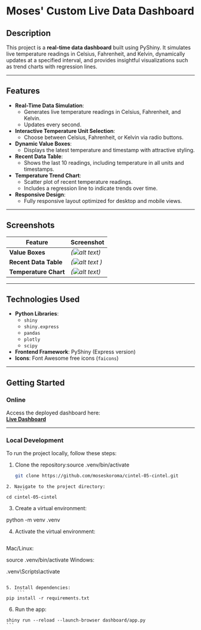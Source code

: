 # **Moses' Custom Live Data Dashboard**

## **Description**
This project is a **real-time data dashboard** built using PyShiny. It simulates live temperature readings in Celsius, Fahrenheit, and Kelvin, dynamically updates at a specified interval, and provides insightful visualizations such as trend charts with regression lines.

---

## **Features**
- **Real-Time Data Simulation**:
  - Generates live temperature readings in Celsius, Fahrenheit, and Kelvin.
  - Updates every second.
- **Interactive Temperature Unit Selection**:
  - Choose between Celsius, Fahrenheit, or Kelvin via radio buttons.
- **Dynamic Value Boxes**:
  - Displays the latest temperature and timestamp with attractive styling.
- **Recent Data Table**:
  - Shows the last 10 readings, including temperature in all units and timestamps.
- **Temperature Trend Chart**:
  - Scatter plot of recent temperature readings.
  - Includes a regression line to indicate trends over time.
- **Responsive Design**:
  - Fully responsive layout optimized for desktop and mobile views.

---

## **Screenshots**
| **Feature**          | **Screenshot**             |
|-----------------------|----------------------------|
| **Value Boxes**       | *(![alt text](<Screenshot 2024-11-22 at 1.55.02 PM.png>))*    |
| **Recent Data Table** | *(![alt text](<Screenshot 2024-11-22 at 1.55.24 PM.png>) )*    |
| **Temperature Chart** | *(![alt text](<Screenshot 2024-11-22 at 1.54.24 PM.png>))*    |

---

## **Technologies Used**
- **Python Libraries**:
  - `shiny`
  - `shiny.express`
  - `pandas`
  - `plotly`
  - `scipy`
- **Frontend Framework**: PyShiny (Express version)
- **Icons**: Font Awesome free icons (`faicons`)

---

## **Getting Started**

### **Online**
Access the deployed dashboard here:  
[**Live Dashboard**](https://mokeyzz1.github.io/cintel-05-cintel/l/)

---

### **Local Development**
To run the project locally, follow these steps:

1. Clone the repository:source .venv/bin/activate

   ```bash
   git clone https://github.com/moseskoroma/cintel-05-cintel.git
```
2. Navigate to the project directory:
    ```
cd cintel-05-cintel
```

3. Create a virtual environment:

python -m venv .venv

4. Activate the virtual environment:
    ```
Mac/Linux:

source .venv/bin/activate
Windows:

.venv\Scripts\activate
```

5. Install dependencies:
    ```
pip install -r requirements.txt
```
6. Run the app:
````
shiny run --reload --launch-browser dashboard/app.py
```
